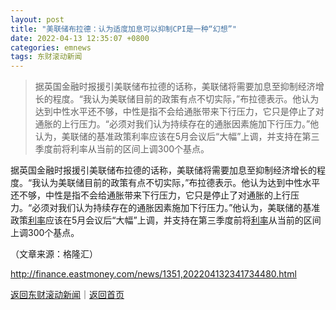 ```yaml
---
layout: post
title: "美联储布拉德：认为适度加息可以抑制CPI是一种“幻想”"
date: 2022-04-13 12:35:07 +0800
categories: emnews
tags: 东财滚动新闻
---
```

> 据英国金融时报援引美联储布拉德的话称，美联储将需要加息至抑制经济增长的程度。“我认为美联储目前的政策有点不切实际，”布拉德表示。他认为达到中性水平还不够，中性是指不会给通胀带来下行压力，它只是停止了对通胀的上行压力。“必须对我们认为持续存在的通胀因素施加下行压力。”他认为，美联储的基准政策利率应该在5月会议后“大幅”上调，并支持在第三季度前将利率从当前的区间上调300个基点。

<p>据英国金融时报援引美联储布拉德的话称，美联储将需要加息至抑制经济增长的程度。“我认为美联储目前的政策有点不切实际，”布拉德表示。他认为达到中性水平还不够，中性是指不会给通胀带来下行压力，它只是停止了对通胀的上行压力。“必须对我们认为持续存在的通胀因素施加下行压力。”他认为，美联储的基准政策<span id="Info.344"><a href="http://data.eastmoney.com/cjsj/yhll.html" class="infokey">利率</a></span>应该在5月会议后“大幅”上调，并支持在第三季度前将<span id="Info.391"><a href="http://data.eastmoney.com/cjsj/yhll.html" class="infokey">利率</a></span>从当前的区间上调300个基点。</p><p class="em_media">（文章来源：格隆汇）</p>

<http://finance.eastmoney.com/news/1351,202204132341734480.html>

[返回东财滚动新闻](//finews.withounder.com/emnews/)｜[返回首页](//finews.withounder.com/)